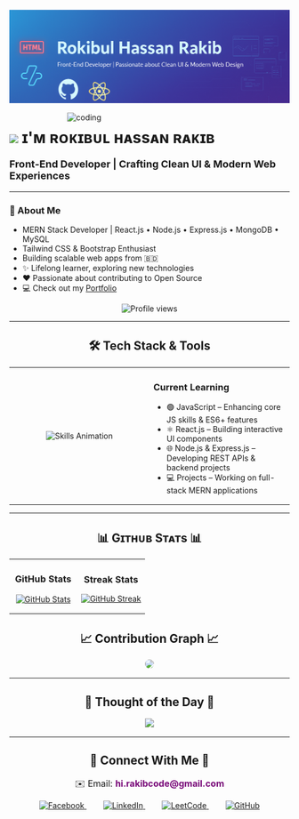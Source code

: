 ![Kiran1689 Banner Image](./banner.png)

<!-- Night Owl GIF -->
<div>
  <img align="right" alt="coding" width="400" src="https://user-images.githubusercontent.com/55389276/140866485-8fb1c876-9a8f-4d6a-98dc-08c4981eaf70.gif">
</div>

<h1>
  <img src="https://emojis.slackmojis.com/emojis/images/1531849430/4246/blob-sunglasses.gif?1531849430" width="30"/> 
  ɪ'ᴍ ʀᴏᴋɪʙᴜʟ ʜᴀssᴀɴ ʀᴀᴋɪʙ
</h1>
<p style="font-size: 18px;"><strong>Front-End Developer | Crafting Clean UI & Modern Web Experiences</strong></p>

---

### 👋 About Me
- MERN Stack Developer | React.js • Node.js • Express.js • MongoDB • MySQL  
- Tailwind CSS & Bootstrap Enthusiast  
- Building scalable web apps from 🇧🇩  
- ✨ Lifelong learner, exploring new technologies  
- ❤ Passionate about contributing to Open Source  
- 💻 Check out my [Portfolio](https://rokibul-hassan-rakib-portfolio.netlify.app/)  

<p align="center">
  <img src="https://komarev.com/ghpvc/?username=rokibulhassanrakib&label=Profile%20Views&color=770677&style=for-the-badge&logo=star" alt="Profile views"/>
</p>

---

<h2 align="center">🛠 Tech Stack & Tools</h2>
<table width="100%">
  <tr>
       <td width="50%" align="center">
      <picture>
        <source media="(prefers-color-scheme: dark)" srcset="./Skills_Animation_Dark.gif">
        <source media="(prefers-color-scheme: light)" srcset="./Skills_Animation_White.gif">
        <img alt="Skills Animation" src="./Skills_Animation_White.gif">
      </picture>
    </td>
    <td width="50%">
      <h3>Current Learning</h3>
      <ul>
        <li>🟢 JavaScript – Enhancing core JS skills & ES6+ features</li>
        <li>⚛️ React.js – Building interactive UI components</li>
        <li>🌐 Node.js & Express.js – Developing REST APIs & backend projects</li>
        <li>💻 Projects – Working on full-stack MERN applications</li>
      </ul>
    </td>
  </tr>
</table>


---

<h2 align="center">📊 Gɪᴛʜᴜʙ Sᴛᴀᴛs 📊</h2>
<table width="100%">
  <tr>
    <td width="50%">
      <h3 align="center"><strong>GitHub Stats</strong></h3>
      <p align="center">
        <a href="https://github.com/RokibulHassanRakib">
          <img align="center" src="https://github-readme-stats.vercel.app/api?username=rokibulhassanrakib&show_icons=true&theme=radical&hide_rank=true&hide_title=true&hide_border=true" alt="GitHub Stats" />
        </a>
      </p>
    </td>
    <td width="50%">
      <h3 align="center"><strong>Streak Stats</strong></h3>
      <p align="center">
        <a href="https://github.com/RokibulHassanRakib">
          <img src="https://github-readme-streak-stats.herokuapp.com/?user=rokibulhassanrakib&theme=radical&hide_border=true" 
               alt="GitHub Streak" />
        </a>
      </p>
    </td>
  </tr>
</table>

<h2 align="center">📈 Contribution Graph 📈</h2>
<div align="center">
  <img src="https://github-readme-activity-graph.vercel.app/graph?username=RokibulHassanRakib&bg_color=220a28&color=ffffff&line=c56a90&point=ffeb95&area=false&hide_border=false" style="border-radius:15px;">
</div>

---

<h2 align="center">🌟 Thought of the Day 🌟</h2>
<p align="center">
  <img src="https://readme-daily-quotes.vercel.app/api?author=Simon%20Sinek&quote=To%20succeed%20takes%20more%20than%20the%20desire%20to%20win.%20It%20also%20takes%20the%20acceptance%20that%20we%20could%20fail.&theme=dark&bg_color=220a28&author_color=ffeb95&accent_color=c56a90">
</p>

---

<h2 align="center">🤝 Connect With Me 🤝</h2>
<p align="center" style="font-size:16px; margin-bottom:15px;">
  ✉️ Email: <a href="mailto:hi.rakibcode@gmail.com" style="text-decoration:none; color:#770677;"><strong>hi.rakibcode@gmail.com</strong></a>
</p>

<p align="center" style="margin-top:0;">
  <a href="https://fb.com/rokibulhassanrakib76" target="_blank" style="margin:0 15px;">
    <img src="https://raw.githubusercontent.com/rahuldkjain/github-profile-readme-generator/master/src/images/icons/Social/facebook.svg" alt="Facebook" width="40" height="40"/>
  </a>
  <a href="https://www.linkedin.com/in/rokibul-hasan-rakib-23a4b9377/" target="_blank" style="margin:0 15px;">
    <img src="https://raw.githubusercontent.com/rahuldkjain/github-profile-readme-generator/master/src/images/icons/Social/linked-in-alt.svg" alt="LinkedIn" width="40" height="40"/>
  </a>
  <a href="https://www.leetcode.com/rokibul_hasan_rakib" target="_blank" style="margin:0 15px;">
    <img src="https://raw.githubusercontent.com/rahuldkjain/github-profile-readme-generator/master/src/images/icons/Social/leet-code.svg" alt="LeetCode" width="40" height="40"/>
  </a>
  <a href="https://github.com/rokibulhassanrakib" target="_blank" style="margin:0 15px;">
    <img src="https://raw.githubusercontent.com/rahuldkjain/github-profile-readme-generator/master/src/images/icons/Social/github.svg" alt="GitHub" width="40" height="40"/>
  </a>
</p>






